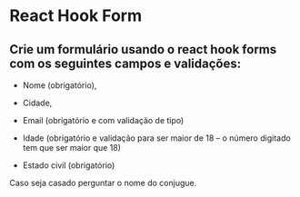 # React Hook Form

## Crie um formulário usando o react hook forms com os seguintes campos e validações:


- Nome (obrigatório),  


- Cidade, 


- Email (obrigatório e com validação de tipo)


- Idade (obrigatório e validação para ser maior de 18 – o número digitado tem que ser maior que 18)


- Estado civil (obrigatório)


Caso seja casado perguntar o nome do conjugue.
